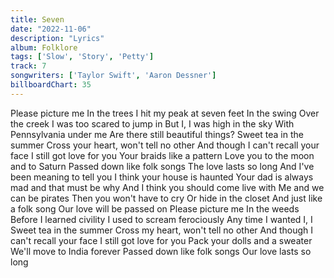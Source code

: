 ```yaml
---
title: Seven
date: "2022-11-06"
description: "Lyrics"
album: Folklore
tags: ['Slow', 'Story', 'Petty']
track: 7
songwriters: ['Taylor Swift', 'Aaron Dessner']
billboardChart: 35
---
```

Please picture me
In the trees
I hit my peak at seven feet
In the swing
Over the creek
I was too scared to jump in
But I, I was high in the sky
With Pennsylvania under me
Are there still beautiful things?
Sweet tea in the summer
Cross your heart, won't tell no other
And though I can't recall your face
I still got love for you
Your braids like a pattern
Love you to the moon and to Saturn
Passed down like folk songs
The love lasts so long
And I've been meaning to tell you
I think your house is haunted
Your dad is always mad and that must be why
And I think you should come live with
Me and we can be pirates
Then you won't have to cry
Or hide in the closet
And just like a folk song
Our love will be passed on
Please picture me
In the weeds
Before I learned civility
I used to scream ferociously
Any time I wanted
I, I
Sweet tea in the summer
Cross my heart, won't tell no other
And though I can't recall your face
I still got love for you
Pack your dolls and a sweater
We'll move to India forever
Passed down like folk songs
Our love lasts so long
